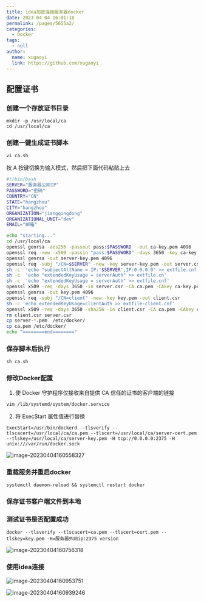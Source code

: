 ```yaml
---
title: idea加密连接服务器docker
date: 2023-04-04 16:01:18
permalink: /pages/5655a2/
categories: 
  - Docker
tags: 
  - null
author: 
  name: xugaoyi
  link: https://github.com/xugaoyi
---
```

## 配置证书

### 创建一个存放证书目录

```shell
mkdir -p /usr/local/ca
cd /usr/local/ca
```

### 创建一键生成证书脚本

```
vi ca.sh
```

按 A 按键切换为输入模式，然后把下面代码粘贴上去

```sh
#!/bin/bash
SERVER="服务器公网IP"
PASSWORD="密码"
COUNTRY="CN"
STATE="hangzhou"
CITY="hangzhou"
ORGANIZATION="jiangqingdong"
ORGANIZATIONAL_UNIT="dev"
EMAIL="邮箱"

echo "starting..."
cd /usr/local/ca
openssl genrsa -aes256 -passout pass:$PASSWORD  -out ca-key.pem 4096
openssl req -new -x509 -passin "pass:$PASSWORD" -days 3650 -key ca-key.pem -sha256 -out ca.pem -subj "/C=$COUNTRY/ST=$STATE/L=$CITY/O=$ORGANIZATION/OU=$ORGANIZATIONAL_UNIT/CN=$SERVER/emailAddress=$EMAIL"
openssl genrsa -out server-key.pem 4096
openssl req -subj "/CN=$SERVER" -new -key server-key.pem -out server.csr
sh -c  'echo "subjectAltName = IP:'$SERVER',IP:0.0.0.0" >> extfile.cnf'
sh -c  'echo "extendedKeyUsage = serverAuth" >> extfile.cn'
sh -c  'echo "extendedKeyUsage = serverAuth" >> extfile.cnf'
openssl x509 -req -days 3650 -in server.csr -CA ca.pem -CAkey ca-key.pem -passin "pass:$PASSWORD" -CAcreateserial -out server-cert.pem -extfile extfile.cnf
openssl genrsa -out key.pem 4096
openssl req -subj "/CN=client" -new -key key.pem -out client.csr
sh -c 'echo extendedKeyUsage=clientAuth >> extfile-client.cnf'
openssl x509 -req -days 3650 -sha256 -in client.csr -CA ca.pem -CAkey ca-key.pem -passin "pass:$PASSWORD" -CAcreateserial -out cert.pem -extfile extfile-client.cnf
rm client.csr server.csr
cp server-*.pem  /etc/docker/
cp ca.pem /etc/docker/
echo "========end========"
```

### 保存脚本后执行

```shell
sh ca.sh
```

### 修改Docker配置

1.  使 Docker 守护程序仅接收来自提供 CA 信任的证书的客户端的链接

```shell
vim /lib/systemd/system/docker.service
```

2.  将 ExecStart 属性值进行替换

```shell
ExecStart=/usr/bin/dockerd --tlsverify --tlscacert=/usr/local/ca/ca.pem --tlscert=/usr/local/ca/server-cert.pem --tlskey=/usr/local/ca/server-key.pem -H tcp://0.0.0.0:2375 -H unix:///var/run/docker.sock
```

![image-20230404160558327](https://img.jssjqd.cn/202304041605818.png)

### 重载服务并重启docker

```shell
systemctl daemon-reload && systemctl restart docker
```

### 保存证书客户端文件到本地

### 测试证书是否配置成功

```shell
docker --tlsverify --tlscacert=ca.pem --tlscert=cert.pem --tlskey=key.pem -H=服务器外网ip:2375 version
```

![image-20230404160756318](https://img.jssjqd.cn/202304101618722.png)

### 使用idea连接

![image-20230404160953751](https://img.jssjqd.cn/202304101618331.png)

![image-20230404160939246](https://img.jssjqd.cn/202304101618488.png)